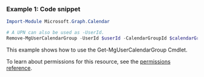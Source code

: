 ### Example 1: Code snippet

```powershellImport-Module Microsoft.Graph.Calendar

# A UPN can also be used as -UserId.
Remove-MgUserCalendarGroup -UserId $userId -CalendarGroupId $calendarGroupId
```
This example shows how to use the Get-MgUserCalendarGroup Cmdlet.
To learn about permissions for this resource, see the [permissions reference](/graph/permissions-reference).

